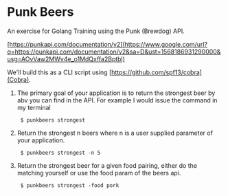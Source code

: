 # Punk Beers

An exercise for Golang Training using the Punk (Brewdog) API.

[https://punkapi.com/documentation/v2](https://www.google.com/url?q=https://punkapi.com/documentation/v2&sa=D&ust=1568186931290000&usg=AOvVaw2MWv4e_o1MdQxffa2Bptbl)

We'll build this as a CLI script using [https://github.com/spf13/cobra](Cobra).

1. The primary goal of your application is to return the strongest beer by abv you can find in the API. For example I would issue the command in my terminal

        $ punkbeers strongest

2. Return the strongest n beers where n is a user supplied parameter of your application.

        $ punkbeers strongest -n 5

3. Return the strongest beer for a given food pairing, either do the matching yourself or use the food param of the beers api.

        $ punkbeers strongest -food pork
